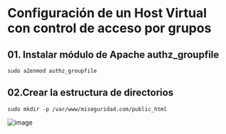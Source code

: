 # Configuración de un Host Virtual con control de acceso por grupos
## 01. Instalar módulo de Apache authz_groupfile
```
sudo a2enmod authz_groupfile
```
## 02.Crear la estructura de directorios
```
sudo mkdir -p /var/www/miseguridad.com/public_html
```
![image](https://user-images.githubusercontent.com/93767832/142127672-73c6efec-e1fc-4677-803e-66c762eb534d.png)
